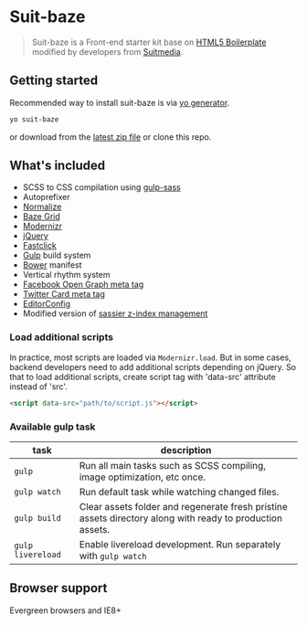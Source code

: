 # Suit-baze
> Suit-baze is a Front-end starter kit base on [HTML5 Boilerplate](https://github.com/h5bp/html5-boilerplate) modified by developers from [Suitmedia](https://github.com/Suitmedia).

## Getting started

Recommended way to install suit-baze is via [yo generator](https://github.com/ImBobby/generator-suit-baze).
```Bash
yo suit-baze
```
or download from the [latest zip file](https://github.com/ImBobby/suit-baze/releases) or clone this repo.

## What's included

* SCSS to CSS compilation using [gulp-sass](https://github.com/dlmanning/gulp-sass)
* Autoprefixer
* [Normalize](https://github.com/necolas/normalize.css/)
* [Baze Grid](https://github.com/ImBobby/Baze-Grid)
* [Modernizr](https://github.com/Modernizr/Modernizr)
* [jQuery](https://github.com/jquery/jquery)
* [Fastclick](https://github.com/ftlabs/fastclick)
* [Gulp](https://github.com/gulpjs/gulp) build system
* [Bower](https://github.com/bower/bower) manifest
* Vertical rhythm system
* [Facebook Open Graph meta tag](https://developers.facebook.com/docs/sharing/webmasters#basic)
* [Twitter Card meta tag](https://dev.twitter.com/cards/types/summary-large-image)
* [EditorConfig](http://editorconfig.org/)
* Modified version of [sassier z-index management](http://codepen.io/stowball/post/sassier-z-index-management-for-complex-layouts#comment-id-5463)

### Load additional scripts

In practice, most scripts are loaded via `Modernizr.load`. But in some cases, backend developers need to add additional scripts depending on jQuery. So that to load additional scripts, create script tag with 'data-src' attribute instead of 'src'.

```HTML
<script data-src="path/to/script.js"></script>
```

### Available gulp task

| task      | description  |
|---        |---|
| `gulp`   | Run all main tasks such as SCSS compiling, image optimization, etc once.  |
| `gulp watch`   | Run default task while watching changed files.   |
| `gulp build`   | Clear assets folder and regenerate fresh pristine assets directory along with ready to production assets.  |
| `gulp livereload`   | Enable livereload development. Run separately with `gulp watch`  |


## Browser support

Evergreen browsers and IE8+
